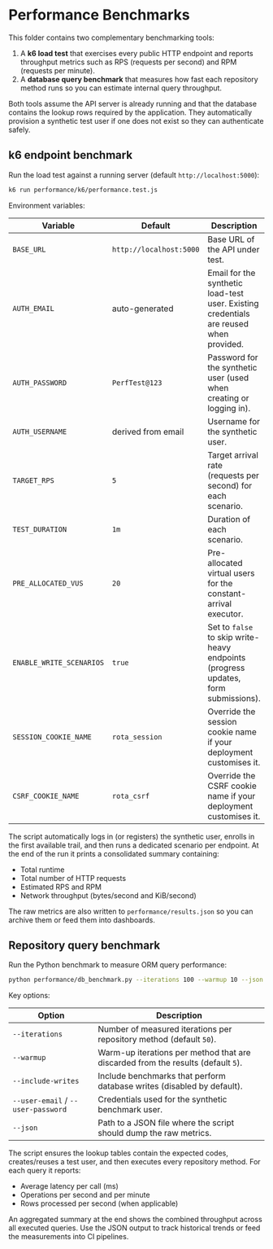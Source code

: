 # Performance Benchmarks

This folder contains two complementary benchmarking tools:

1. A **k6 load test** that exercises every public HTTP endpoint and reports throughput
   metrics such as RPS (requests per second) and RPM (requests per minute).
2. A **database query benchmark** that measures how fast each repository method runs so
   you can estimate internal query throughput.

Both tools assume the API server is already running and that the database contains the
lookup rows required by the application. They automatically provision a synthetic test
user if one does not exist so they can authenticate safely.

## k6 endpoint benchmark

Run the load test against a running server (default `http://localhost:5000`):

```bash
k6 run performance/k6/performance.test.js
```

Environment variables:

| Variable | Default | Description |
| --- | --- | --- |
| `BASE_URL` | `http://localhost:5000` | Base URL of the API under test. |
| `AUTH_EMAIL` | auto-generated | Email for the synthetic load-test user. Existing credentials are reused when provided. |
| `AUTH_PASSWORD` | `PerfTest@123` | Password for the synthetic user (used when creating or logging in). |
| `AUTH_USERNAME` | derived from email | Username for the synthetic user. |
| `TARGET_RPS` | `5` | Target arrival rate (requests per second) for each scenario. |
| `TEST_DURATION` | `1m` | Duration of each scenario. |
| `PRE_ALLOCATED_VUS` | `20` | Pre-allocated virtual users for the constant-arrival executor. |
| `ENABLE_WRITE_SCENARIOS` | `true` | Set to `false` to skip write-heavy endpoints (progress updates, form submissions). |
| `SESSION_COOKIE_NAME` | `rota_session` | Override the session cookie name if your deployment customises it. |
| `CSRF_COOKIE_NAME` | `rota_csrf` | Override the CSRF cookie name if your deployment customises it. |

The script automatically logs in (or registers) the synthetic user, enrolls in the first
available trail, and then runs a dedicated scenario per endpoint. At the end of the run
it prints a consolidated summary containing:

- Total runtime
- Total number of HTTP requests
- Estimated RPS and RPM
- Network throughput (bytes/second and KiB/second)

The raw metrics are also written to `performance/results.json` so you can archive them or
feed them into dashboards.

## Repository query benchmark

Run the Python benchmark to measure ORM query performance:

```bash
python performance/db_benchmark.py --iterations 100 --warmup 10 --json performance/db_results.json
```

Key options:

| Option | Description |
| --- | --- |
| `--iterations` | Number of measured iterations per repository method (default `50`). |
| `--warmup` | Warm-up iterations per method that are discarded from the results (default `5`). |
| `--include-writes` | Include benchmarks that perform database writes (disabled by default). |
| `--user-email` / `--user-password` | Credentials used for the synthetic benchmark user. |
| `--json` | Path to a JSON file where the script should dump the raw metrics. |

The script ensures the lookup tables contain the expected codes, creates/reuses a test
user, and then executes every repository method. For each query it reports:

- Average latency per call (ms)
- Operations per second and per minute
- Rows processed per second (when applicable)

An aggregated summary at the end shows the combined throughput across all executed
queries. Use the JSON output to track historical trends or feed the measurements into
CI pipelines.
